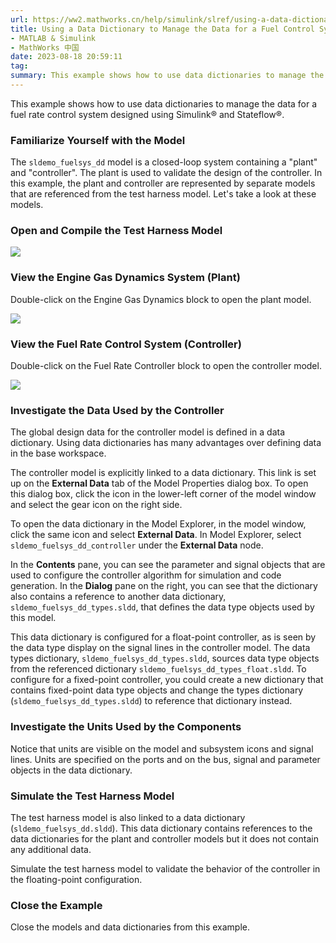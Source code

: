```yaml
---
url: https://ww2.mathworks.cn/help/simulink/slref/using-a-data-dictionary-to-manage-the-data-for-a-fuel-control-system.html
title: Using a Data Dictionary to Manage the Data for a Fuel Control System
- MATLAB & Simulink
- MathWorks 中国
date: 2023-08-18 20:59:11
tag: 
summary: This example shows how to use data dictionaries to manage the data for a fuel rate control system des......
---
```

This example shows how to use data dictionaries to manage the data for a fuel rate control system designed using Simulink® and Stateflow®.

### Familiarize Yourself with the Model

The `sldemo_fuelsys_dd` model is a closed-loop system containing a "plant" and "controller". The plant is used to validate the design of the controller. In this example, the plant and controller are represented by separate models that are referenced from the test harness model. Let's take a look at these models.

### Open and Compile the Test Harness Model

![](https://ww2.mathworks.cn/help/examples/simulink_automotive/win64/UseDDForFuelContSysExample_01.png)

### View the Engine Gas Dynamics System (Plant)

Double-click on the Engine Gas Dynamics block to open the plant model.

![](https://ww2.mathworks.cn/help/examples/simulink_automotive/win64/UseDDForFuelContSysExample_02.png)

### View the Fuel Rate Control System (Controller)

Double-click on the Fuel Rate Controller block to open the controller model.

![](https://ww2.mathworks.cn/help/examples/simulink_automotive/win64/UseDDForFuelContSysExample_03.png)

### Investigate the Data Used by the Controller

The global design data for the controller model is defined in a data dictionary. Using data dictionaries has many advantages over defining data in the base workspace.

The controller model is explicitly linked to a data dictionary. This link is set up on the **External Data** tab of the Model Properties dialog box. To open this dialog box, click the icon in the lower-left corner of the model window and select the gear icon on the right side.

To open the data dictionary in the Model Explorer, in the model window, click the same icon and select **External Data**. In Model Explorer, select `sldemo_fuelsys_dd_controller` under the **External Data** node.

In the **Contents** pane, you can see the parameter and signal objects that are used to configure the controller algorithm for simulation and code generation. In the **Dialog** pane on the right, you can see that the dictionary also contains a reference to another data dictionary, `sldemo_fuelsys_dd_types.sldd`, that defines the data type objects used by this model.

This data dictionary is configured for a float-point controller, as is seen by the data type display on the signal lines in the controller model. The data types dictionary, `sldemo_fuelsys_dd_types.sldd`, sources data type objects from the referenced dictionary `sldemo_fuelsys_dd_types_float.sldd`. To configure for a fixed-point controller, you could create a new dictionary that contains fixed-point data type objects and change the types dictionary (`sldemo_fuelsys_dd_types.sldd`) to reference that dictionary instead.

### Investigate the Units Used by the Components

Notice that units are visible on the model and subsystem icons and signal lines. Units are specified on the ports and on the bus, signal and parameter objects in the data dictionary.

### Simulate the Test Harness Model

The test harness model is also linked to a data dictionary (`sldemo_fuelsys_dd.sldd`). This data dictionary contains references to the data dictionaries for the plant and controller models but it does not contain any additional data.

Simulate the test harness model to validate the behavior of the controller in the floating-point configuration.

### Close the Example

Close the models and data dictionaries from this example.